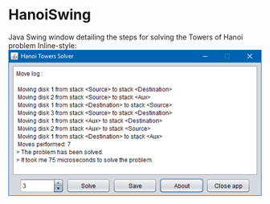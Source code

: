 # HanoiSwing
Java Swing window detailing the steps for solving the Towers of Hanoi problem
Inline-style: 
![alt text](/GUI.png "Logo Title Text 1")
